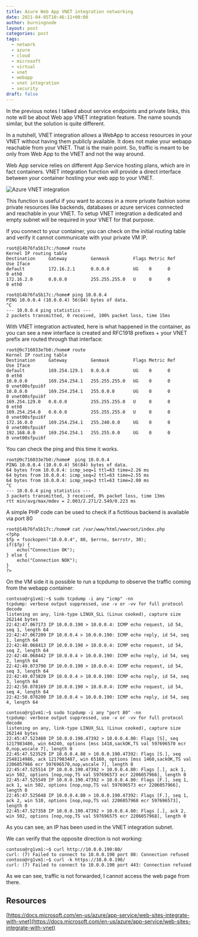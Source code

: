 ```yaml
---
title: Azure Web App VNET integration networking
date: 2021-04-05T10:46:11+00:00
author: burningnode
layout: post
categories: post
tags:
  - network
  - azure
  - cloud
  - microsoft
  - virtual
  - vnet
  - webapp
  - vnet integration
  - security
draft: false
---
```


In the previous notes I talked about service endpoints and private links, this note will be about Web app VNET integration feature. The name sounds similar, but the solution is quite different.

In a nutshell, VNET integration allows a WebApp to access resources in your VNET without having them publicly available. It does not make your webapp reachable from your VNET. That is the main point.
So, traffic is meant to be only from Web App to the VNET and not the way around. 

Web App service relies on different App Service hosting plans, which are in fact containers. VNET integration function will provide a direct interface between your container hosting your web app to your VNET.

![Azure VNET integration](/azure-vnet-integ.jpg)

This function is useful if you want to access in a more private fashion some private resources like backends, databases or azure services connected and reachable in your VNET.
To setup VNET integration a dedicated and empty subnet will be required in your VNET for that purpose.

If you connect to your container, you can check on the initial routing table and verify it cannot communicate with your private VM IP.
```
root@14b76fa5b17c:/home# route
Kernel IP routing table
Destination     Gateway         Genmask         Flags Metric Ref    Use Iface
default         172.16.2.1      0.0.0.0         UG    0      0        0 eth0
172.16.2.0      0.0.0.0         255.255.255.0   U     0      0        0 eth0

root@14b76fa5b17c:/home# ping 10.0.0.4
PING 10.0.0.4 (10.0.0.4) 56(84) bytes of data.
^C
--- 10.0.0.4 ping statistics ---
2 packets transmitted, 0 received, 100% packet loss, time 15ms
```

With VNET integration activated, here is what happened in the container, as you can see a new interface is created and RFC1918 prefixes + your VNET prefix are routed through that interface: 
```
root@9c716033e7b0:/home# route
Kernel IP routing table
Destination     Gateway         Genmask         Flags Metric Ref    Use Iface
default         169.254.129.1   0.0.0.0         UG    0      0        0 eth0
10.0.0.0        169.254.254.1   255.255.255.0   UG    0      0        0 vnet00sfpui6f
10.0.0.0        169.254.254.1   255.0.0.0       UG    0      0        0 vnet00sfpui6f
169.254.129.0   0.0.0.0         255.255.255.0   U     0      0        0 eth0
169.254.254.0   0.0.0.0         255.255.255.0   U     0      0        0 vnet00sfpui6f
172.16.0.0      169.254.254.1   255.240.0.0     UG    0      0        0 vnet00sfpui6f
192.168.0.0     169.254.254.1   255.255.0.0     UG    0      0        0 vnet00sfpui6f
```

You can check the ping and this time it works. 
```
root@9c716033e7b0:/home#  ping 10.0.0.4
PING 10.0.0.4 (10.0.0.4) 56(84) bytes of data.
64 bytes from 10.0.0.4: icmp_seq=1 ttl=63 time=2.26 ms
64 bytes from 10.0.0.4: icmp_seq=2 ttl=63 time=2.55 ms
64 bytes from 10.0.0.4: icmp_seq=3 ttl=63 time=2.00 ms
^C
--- 10.0.0.4 ping statistics ---
3 packets transmitted, 3 received, 0% packet loss, time 13ms
rtt min/avg/max/mdev = 2.003/2.271/2.549/0.223 ms
```

A simple PHP code can be used to check if a fictitious backend is available via port 80
```
root@14b76fa5b17c:/home# cat /var/www/html/wwwroot/index.php
<?php
$fp = fsockopen("10.0.0.4", 80, $errno, $errstr, 30);
if($fp) {
    echo("Connection OK");
} else {
    echo("Connection NOK");
}
?>
```

On the VM side it is possible to run a tcpdump to observe the traffic coming from the webapp container:
```
contoso@rg1vm1:~$ sudo tcpdump -i any "icmp" -nn
tcpdump: verbose output suppressed, use -v or -vv for full protocol decode
listening on any, link-type LINUX_SLL (Linux cooked), capture size 262144 bytes
22:42:47.067173 IP 10.0.0.190 > 10.0.0.4: ICMP echo request, id 54, seq 1, length 64
22:42:47.067209 IP 10.0.0.4 > 10.0.0.190: ICMP echo reply, id 54, seq 1, length 64
22:42:48.068413 IP 10.0.0.190 > 10.0.0.4: ICMP echo request, id 54, seq 2, length 64
22:42:48.068442 IP 10.0.0.4 > 10.0.0.190: ICMP echo reply, id 54, seq 2, length 64
22:42:49.073790 IP 10.0.0.190 > 10.0.0.4: ICMP echo request, id 54, seq 3, length 64
22:42:49.073820 IP 10.0.0.4 > 10.0.0.190: ICMP echo reply, id 54, seq 3, length 64
22:42:50.078169 IP 10.0.0.190 > 10.0.0.4: ICMP echo request, id 54, seq 4, length 64
22:42:50.078200 IP 10.0.0.4 > 10.0.0.190: ICMP echo reply, id 54, seq 4, length 64

contoso@rg1vm1:~$ sudo tcpdump -i any "port 80" -nn
tcpdump: verbose output suppressed, use -v or -vv for full protocol decode
listening on any, link-type LINUX_SLL (Linux cooked), capture size 262144 bytes
22:45:47.523480 IP 10.0.0.190.47392 > 10.0.0.4.80: Flags [S], seq 1217983486, win 64240, options [mss 1418,sackOK,TS val 597696570 ecr 0,nop,wscale 7], length 0
22:45:47.523529 IP 10.0.0.4.80 > 10.0.0.190.47392: Flags [S.], seq 2548114986, ack 1217983487, win 65160, options [mss 1460,sackOK,TS val 2206057966 ecr 597696570,nop,wscale 7], length 0
22:45:47.525514 IP 10.0.0.190.47392 > 10.0.0.4.80: Flags [.], ack 1, win 502, options [nop,nop,TS val 597696573 ecr 2206057966], length 0
22:45:47.525549 IP 10.0.0.190.47392 > 10.0.0.4.80: Flags [F.], seq 1, ack 1, win 502, options [nop,nop,TS val 597696573 ecr 2206057966], length 0
22:45:47.525648 IP 10.0.0.4.80 > 10.0.0.190.47392: Flags [F.], seq 1, ack 2, win 510, options [nop,nop,TS val 2206057968 ecr 597696573], length 0
22:45:47.527358 IP 10.0.0.190.47392 > 10.0.0.4.80: Flags [.], ack 2, win 502, options [nop,nop,TS val 597696575 ecr 2206057968], length 0
```
As you can see, an IP has been used in the VNET integration subnet.

We can verify that the opposite direction is not working:
```
contoso@rg1vm1:~$ curl http://10.0.0.190:80/
curl: (7) Failed to connect to 10.0.0.190 port 80: Connection refused
contoso@rg1vm1:~$ curl -k https://10.0.0.190/
curl: (7) Failed to connect to 10.0.0.190 port 443: Connection refused
```
As we can see, traffic is not forwarded, I cannot access the web page from there.

## Resources

[https://docs.microsoft.com/en-us/azure/app-service/web-sites-integrate-with-vnet](https://docs.microsoft.com/en-us/azure/app-service/web-sites-integrate-with-vnet)







